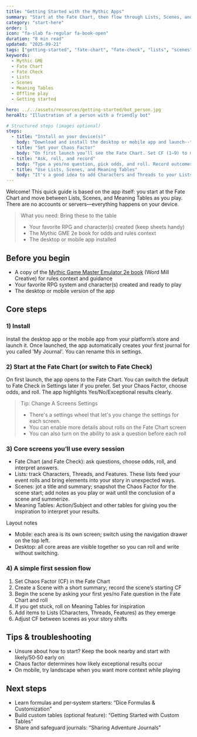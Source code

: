 ```yaml
---
title: "Getting Started with the Mythic Apps"
summary: "Start at the Fate Chart, then flow through Lists, Scenes, and Meaning Tables. No accounts, no internet—just play."
category: "start-here"
order: 1
icon: "fa-slab fa-regular fa-book-open"
duration: "8 min read"
updated: "2025-09-21"
tags: ["getting-started", "fate-chart", "fate-check", "lists", "scenes", "meaning-tables", "offline"]
keywords:
  - Mythic GME
  - Fate Chart
  - Fate Check
  - Lists
  - Scenes
  - Meaning Tables
  - Offline play
  - Getting started

hero: ../../assets/resources/getting-started/bot_person.jpg
heroAlt: "Illustration of a person with a friendly bot"

# Structured steps (images optional)
steps:
  - title: "Install on your device(s)"
    body: "Download and install the desktop or mobile app and launch--the app creates your first saved game--My Journal. Rename it on the settings screen."
  - title: "Set your Chaos Factor"
    body: "On first launch you’ll see the Fate Chart. Set CF (1–9) to match your scenario; adjust later as needed."
  - title: "Ask, roll, and record"
    body: "Type a yes/no question, pick odds, and roll. Record outcomes in your scene notes to keep story continuity. You can enable writing your question before the role on the screen settings."
  - title: "Use Lists, Scenes, and Meaning Tables"
    body: "It's a good idea to add Characters and Threads to your Lists before starting your first game. Use Scenes to summerize or predict, and meaning tables for interpreting outcomes."
---
```

Welcome! This quick guide is based on the app itself: you start at the Fate Chart and move between Lists, Scenes, and Meaning Tables as you play. There are no accounts or servers—everything happens on your device.

> What you need: Bring these to the table
> - Your favorite RPG and character(s) created (keep sheets handy)
> - The Mythic GME 2e book for odds and rules context
> - The desktop or mobile app installed

## Before you begin

 - A copy of the [Mythic Game Master Emulator 2e book](https://www.drivethrurpg.com/en/product/422929/mythic-game-master-emulator-second-edition) (Word Mill Creative) for rules context and guidance
- Your favorite RPG system and character(s) created and ready to play 
- The desktop or mobile version of the app

## Core steps

### 1) Install

Install the desktop app or the mobile app from your platform’s store and launch it. Once launched, the app automatically creates your first journal for you called 'My Journal'. You can rename this in settings.

### 2) Start at the Fate Chart (or switch to Fate Check)

On first launch, the app opens to the Fate Chart. You can switch the default to Fate Check in Settings later if you prefer. Set your Chaos Factor, choose odds, and roll. The app highlights Yes/No/Exceptional results clearly. 

> Tip: Change A Screens Settings
> - There's a settings wheel that let's you change the settings for each screen.
> - You can enable more details about rolls on the Fate Chart screen
> - You can also turn on the ability to ask a question before each roll

### 3) Core screens you’ll use every session

- Fate Chart (and Fate Check): ask questions, choose odds, roll, and interpret answers.
- Lists: track Characters, Threads, and Features. These lists feed your event rolls and bring elements into your story in unexpected ways.
- Scenes: jot a title and summary; snapshot the Chaos Factor for the scene start; add notes as you play or wait until the conclusion of a scene and summerize.
- Meaning Tables: Action/Subject and other tables for giving you the inspiration to interpret your results.

Layout notes
- Mobile: each area is its own screen; switch using the navigation drawer on the top left.
- Desktop: all core areas are visible together so you can roll and write without switching.

### 4) A simple first session flow

1) Set Chaos Factor (CF) in the Fate Chart
2) Create a Scene with a short summary; record the scene’s starting CF
3) Begin the scene by asking your first yes/no Fate question in the Fate Chart and roll
4) If you get stuck, roll on Meaning Tables for inspiration
5) Add items to Lists (Characters, Threads, Features) as they emerge
6) Adjust CF between scenes as your story shifts

## Tips & troubleshooting

- Unsure about how to start? Keep the book nearby and start with likely/50‑50 early on
- Chaos factor determines how likely exceptional results occur
- On mobile, try landscape when you want more context while playing

## Next steps

- Learn formulas and per‑system starters: “Dice Formulas & Customization”
- Build custom tables (optional feature): “Getting Started with Custom Tables”
- Share and safeguard journals: “Sharing Adventure Journals”
